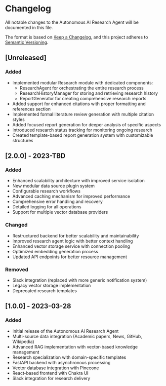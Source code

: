 # Changelog

All notable changes to the Autonomous AI Research Agent will be documented in this file.

The format is based on [Keep a Changelog](https://keepachangelog.com/en/1.0.0/),
and this project adheres to [Semantic Versioning](https://semver.org/spec/v2.0.0.html).

## [Unreleased]

### Added

- Implemented modular Research module with dedicated components:
  - ResearchAgent for orchestrating the entire research process
  - ResearchHistoryManager for storing and retrieving research history
  - ReportGenerator for creating comprehensive research reports
- Added support for enhanced citations with proper formatting and references section
- Implemented formal literature review generation with multiple citation styles
- Added focused report generation for deeper analysis of specific aspects
- Introduced research status tracking for monitoring ongoing research
- Created template-based report generation system with customizable structures

## [2.0.0] - 2023-TBD

### Added

- Enhanced scalability architecture with improved service isolation
- New modular data source plugin system
- Configurable research workflows
- Advanced caching mechanism for improved performance
- Comprehensive error handling and recovery
- Detailed logging for all operations
- Support for multiple vector database providers

### Changed

- Restructured backend for better scalability and maintainability
- Improved research agent logic with better context handling
- Enhanced vector storage service with connection pooling
- Optimized embedding generation process
- Updated API endpoints for better resource management

### Removed

- Slack integration (replaced with more generic notification system)
- Legacy vector storage implementation
- Deprecated research templates

## [1.0.0] - 2023-03-28

### Added

- Initial release of the Autonomous AI Research Agent
- Multi-source data integration (Academic papers, News, GitHub, Wikipedia)
- Advanced RAG implementation with vector-based knowledge management
- Research specialization with domain-specific templates
- FastAPI backend with asynchronous processing
- Vector database integration with Pinecone
- React-based frontend with Chakra UI
- Slack integration for research delivery

